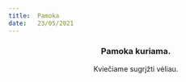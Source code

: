 ```yaml
---
title:  Pamoka
date:   23/05/2021
---
```


### <center>Pamoka kuriama.</center>
<center>Kviečiame sugrįžti vėliau.</center>